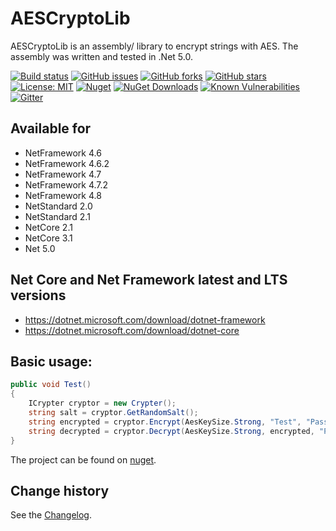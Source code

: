 AESCryptoLib
====================================

AESCryptoLib is an assembly/ library to encrypt strings with AES.
The assembly was written and tested in .Net 5.0.

[![Build status](https://ci.appveyor.com/api/projects/status/a3ptt999etgpfutv?svg=true)](https://ci.appveyor.com/project/SeppPenner/aescryptolib)
[![GitHub issues](https://img.shields.io/github/issues/SeppPenner/AESCryptoLib.svg)](https://github.com/SeppPenner/AESCryptoLib/issues)
[![GitHub forks](https://img.shields.io/github/forks/SeppPenner/AESCryptoLib.svg)](https://github.com/SeppPenner/AESCryptoLib/network)
[![GitHub stars](https://img.shields.io/github/stars/SeppPenner/AESCryptoLib.svg)](https://github.com/SeppPenner/AESCryptoLib/stargazers)
[![License: MIT](https://img.shields.io/badge/License-MIT-blue.svg)](https://raw.githubusercontent.com/SeppPenner/AESCryptoLib/master/License.txt)
[![Nuget](https://img.shields.io/badge/AESCryptoLib-Nuget-brightgreen.svg)](https://www.nuget.org/packages/HaemmerElectronics.SeppPenner.AESCryptoLib/)
[![NuGet Downloads](https://img.shields.io/nuget/dt/HaemmerElectronics.SeppPenner.AESCryptoLib.svg)](https://www.nuget.org/packages/HaemmerElectronics.SeppPenner.AESCryptoLib/)
[![Known Vulnerabilities](https://snyk.io/test/github/SeppPenner/AESCryptoLib/badge.svg)](https://snyk.io/test/github/SeppPenner/AESCryptoLib)
[![Gitter](https://badges.gitter.im/AESCryptoLib/community.svg)](https://gitter.im/AESCryptoLib/community?utm_source=badge&utm_medium=badge&utm_campaign=pr-badge)

## Available for
* NetFramework 4.6
* NetFramework 4.6.2
* NetFramework 4.7
* NetFramework 4.7.2
* NetFramework 4.8
* NetStandard 2.0
* NetStandard 2.1
* NetCore 2.1
* NetCore 3.1
* Net 5.0

## Net Core and Net Framework latest and LTS versions
* https://dotnet.microsoft.com/download/dotnet-framework
* https://dotnet.microsoft.com/download/dotnet-core

## Basic usage:
```csharp
public void Test()
{
    ICrypter cryptor = new Crypter();
    string salt = cryptor.GetRandomSalt();
    string encrypted = cryptor.Encrypt(AesKeySize.Strong, "Test", "Password", salt);
    string decrypted = cryptor.Decrypt(AesKeySize.Strong, encrypted, "Password", salt);
}
```

The project can be found on [nuget](https://www.nuget.org/packages/HaemmerElectronics.SeppPenner.AESCryptoLib/).

Change history
--------------

See the [Changelog](https://github.com/SeppPenner/AESCryptoLib/blob/master/Changelog.md).
